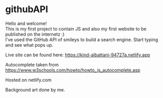 # githubAPI
Hello and welcome!<br>
This is my first project to contain JS and also my first website to be published on the internetz :)<br>
I've used the GitHub API of smileys to build a search engine. Start typing and see what pops up.

Live site can be found here: https://kind-albattani-94727a.netlify.app

Autocomplete taken from https://www.w3schools.com/howto/howto_js_autocomplete.asp

Hosted on netlify.com

Background art done by me.
